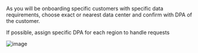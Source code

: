 As you will be onboarding specific customers with specific data requirements, choose exact or nearest data center and confirm with DPA of the customer.

If possible, assign specific DPA for each region to handle requests

![image](https://github.com/user-attachments/assets/ec936e46-4106-441f-abd4-578d1e9bec4f)

